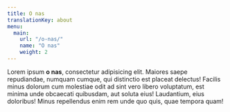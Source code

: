 ```yaml
---
title: O nas
translationKey: about
menu:
  main:
    url: "/o-nas/"
    name: "O nas"
    weight: 2
---
```

Lorem ipsum **o nas**, consectetur adipisicing elit. Maiores saepe repudiandae, numquam cumque, qui distinctio est placeat delectus! Facilis minus dolorum cum molestiae odit ad sint vero libero voluptatum, est minima unde obcaecati quibusdam, aut soluta eius! Laudantium, eius doloribus! Minus repellendus enim rem unde quo quis, quae tempora quam!